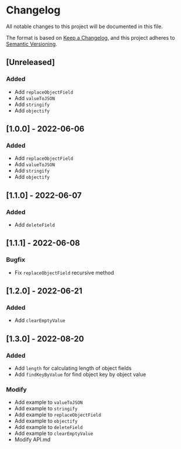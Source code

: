 # Changelog

All notable changes to this project will be documented in this file.

The format is based on [Keep a Changelog](https://keepachangelog.com/en/1.0.0/),
and this project adheres to [Semantic Versioning](https://semver.org/spec/v2.0.0.html).

## [Unreleased]

### Added

- Add `replaceObjectField`
- Add `valueToJSON`
- Add `stringify`
- Add `objectify`

## [1.0.0] - 2022-06-06

### Added

- Add `replaceObjectField`
- Add `valueToJSON`
- Add `stringify`
- Add `objectify`

## [1.1.0] - 2022-06-07

### Added

- Add `deleteField`

## [1.1.1] - 2022-06-08

### Bugfix

- Fix `replaceObjectField` recursive method

## [1.2.0] - 2022-06-21

### Added

- Add `clearEmptyValue`

## [1.3.0] - 2022-08-20

### Added

- Add `length` for calculating length of object fields
- Add `findKeyByValue` for find object key by object value

### Modify

- Add example to `valueToJSON`
- Add example to `stringify`
- Add example to `replaceObjectField`
- Add example to `objectify`
- Add example to `deleteField`
- Add example to `clearEmptyValue`
- Modify API.md
